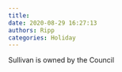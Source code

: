 ```yaml
---
title: 
date: 2020-08-29 16:27:13
authors: Ripp
categories: Holiday
---
```


 Sullivan is owned by the Council